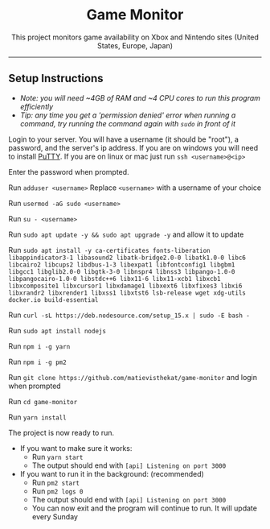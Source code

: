 <div align="center">
  
  # Game Monitor

  This project monitors game availability on Xbox and Nintendo sites (United States, Europe, Japan)
  
</div>

---

## Setup Instructions

- *Note: you will need ~4GB of RAM and ~4 CPU cores to run this program efficiently*
- *Tip: any time you get a 'permission denied' error when running a command, try running the command again with `sudo` in front of it*

Login to your server. You will have a username (it should be "root"), a password, and the server's ip address.
If you are on windows you will need to install [PuTTY](https://www.chiark.greenend.org.uk/~sgtatham/putty/latest.html). If you are on linux or mac just run `ssh <username>@<ip>`

Enter the password when prompted.

Run `adduser <username>` Replace `<username>` with a username of your choice

Run `usermod -aG sudo <username>`

Run `su - <username>`

Run `sudo apt update -y && sudo apt upgrade -y` and allow it to update

Run `sudo apt install -y ca-certificates fonts-liberation libappindicator3-1 libasound2 libatk-bridge2.0-0 libatk1.0-0 libc6 libcairo2 libcups2 libdbus-1-3 libexpat1 libfontconfig1 libgbm1 libgcc1 libglib2.0-0 libgtk-3-0 libnspr4 libnss3 libpango-1.0-0 libpangocairo-1.0-0 libstdc++6 libx11-6 libx11-xcb1 libxcb1 libxcomposite1 libxcursor1 libxdamage1 libxext6 libxfixes3 libxi6 libxrandr2 libxrender1 libxss1 libxtst6 lsb-release wget xdg-utils docker.io build-essential`

Run `curl -sL https://deb.nodesource.com/setup_15.x | sudo -E bash -`

Run `sudo apt install nodejs`

Run `npm i -g yarn`

Run `npm i -g pm2`

Run `git clone https://github.com/matievisthekat/game-monitor` and login when prompted

Run `cd game-monitor`

Run `yarn install`

The project is now ready to run.
- If you want to make sure it works:
  - Run `yarn start`
  - The output should end with `[api] Listening on port 3000`
- If you want to run it in the background: (recommended)
  - Run `pm2 start`
  - Run `pm2 logs 0`
  - The output should end with `[api] Listening on port 3000`
  - You can now exit  and the program will continue to run. It will update every Sunday
